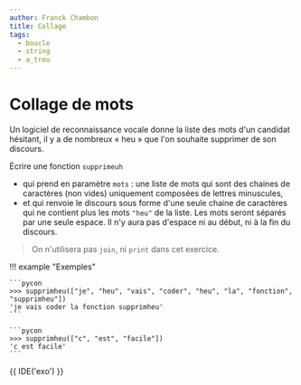 ```yaml
---
author: Franck Chambon
title: Collage
tags:
  - boucle
  - string
  - a_trou
---
```

# Collage de mots

Un logiciel de reconnaissance vocale donne la liste des mots d'un candidat hésitant, il y a de nombreux « heu » que l'on souhaite supprimer de son discours.

Écrire une fonction `supprimeuh`

- qui prend en paramètre `mots` : une liste de mots qui sont des chaines de caractères (non vides) uniquement composées de lettres minuscules,
- et qui renvoie le discours sous forme d'une seule chaine de caractères qui ne contient plus les mots `"heu"` de la liste. Les mots seront séparés par une seule espace. Il n'y aura pas d'espace ni au début, ni à la fin du discours.


> On n'utilisera pas `join`, ni `print` dans cet exercice.

!!! example "Exemples"

    ```pycon
    >>> supprimheu(["je", "heu", "vais", "coder", "heu", "la", "fonction", "supprimheu"])
    'je vais coder la fonction supprimheu'
    ```

    ```pycon
    >>> supprimheu(["c", "est", "facile"])
    'c est facile'
    ```

{{ IDE('exo') }}
